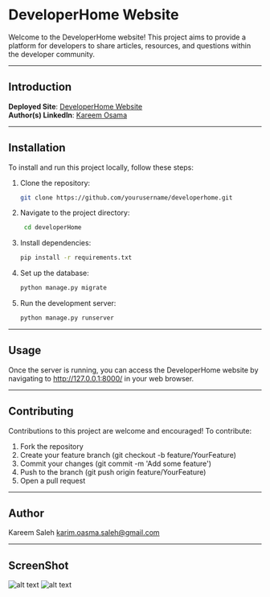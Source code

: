
# DeveloperHome Website

Welcome to the DeveloperHome website! This project aims to provide a platform for developers to share articles, resources, and questions within the developer community.

---

## Introduction

**Deployed Site**: [DeveloperHome Website](https://KareemOsama.pythonanywhere.com)  
**Author(s) LinkedIn**: [Kareem Osama](https://www.linkedin.com/in/kareem-osama-9b2b31278/)

---

## Installation

To install and run this project locally, follow these steps:

1. Clone the repository:
   ```bash
   git clone https://github.com/yourusername/developerhome.git

2. Navigate to the project directory:
   ```bash
    cd developerHome

3. Install dependencies:
    ```bash
    pip install -r requirements.txt

4. Set up the database:
    ```bash
    python manage.py migrate

5. Run the development server:
    ```bash
    python manage.py runserver

---
## Usage

Once the server is running, you can access the DeveloperHome website by navigating to http://127.0.0.1:8000/ in your web browser.

---

## Contributing

Contributions to this project are welcome and encouraged! To contribute:

1. Fork the repository
2. Create your feature branch (git checkout -b feature/YourFeature)
3. Commit your changes (git commit -m 'Add some feature')
4. Push to the branch (git push origin feature/YourFeature)
5. Open a pull request

---

## Author

Kareem Saleh <karim.oasma.saleh@gmail.com>

---

## ScreenShot

![alt text](/static/images/Portfolio_Screenshot_1.png) ![alt text](/static/images/Portfolio_Screenshot_2.png)
